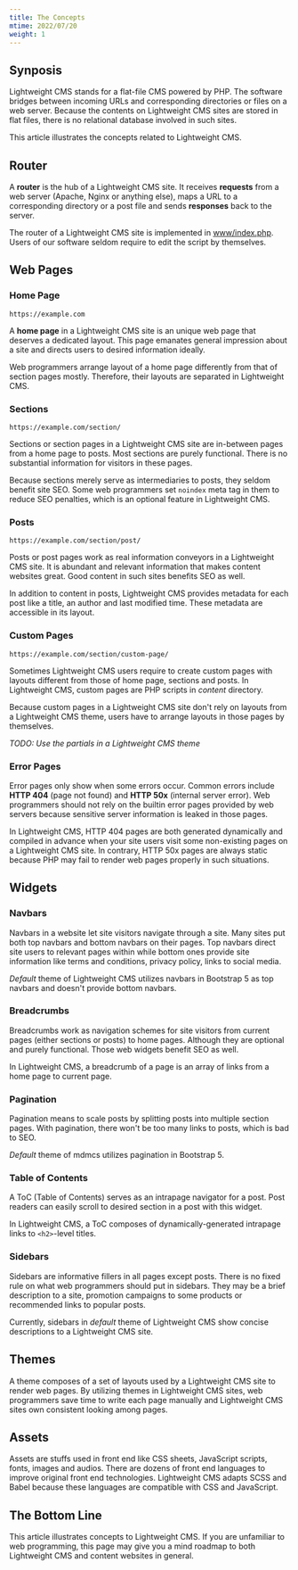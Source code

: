 ```yaml
---
title: The Concepts
mtime: 2022/07/20
weight: 1
---
```


## Synposis

Lightweight CMS stands for a flat-file CMS powered by PHP. The software bridges between incoming URLs and corresponding directories or files on a web server. Because the contents on Lightweight CMS sites are stored in flat files, there is no relational database involved in such sites.

This article illustrates the concepts related to Lightweight CMS.

## Router

A **router** is the hub of a Lightweight CMS site. It receives **requests** from a web server (Apache, Nginx or anything else), maps a URL to a corresponding directory or a post file and sends **responses** back to the server.

The router of a Lightweight CMS site is implemented in [www/index.php](https://github.com/cwchentw/lightweight-cms/blob/master/www/index.php). Users of our software seldom require to edit the script by themselves.

## Web Pages

### Home Page

`https://example.com`

A **home page** in a Lightweight CMS site is an unique web page that deserves a dedicated layout. This page emanates general impression about a site and directs users to desired information ideally.

Web programmers arrange layout of a home page differently from that of section pages mostly. Therefore, their layouts are separated in Lightweight CMS.

### Sections

`https://example.com/section/`

Sections or section pages in a Lightweight CMS site are in-between pages from a home page to posts. Most sections are purely functional. There is no substantial information for visitors in these pages.

Because sections merely serve as intermediaries to posts, they seldom benefit site SEO. Some web programmers set `noindex` meta tag in them to reduce SEO penalties, which is an optional feature in Lightweight CMS.

### Posts

`https://example.com/section/post/`

Posts or post pages work as real information conveyors in a Lightweight CMS site. It is abundant and relevant information that makes content websites great. Good content in such sites benefits SEO as well.

In addition to content in posts, Lightweight CMS provides metadata for each post like a title, an author and last modified time. These metadata are accessible in its layout.

### Custom Pages

`https://example.com/section/custom-page/`

Sometimes Lightweight CMS users require to create custom pages with layouts different from those of home page, sections and posts. In Lightweight CMS, custom pages are PHP scripts in *content* directory.

Because custom pages in a Lightweight CMS site don't rely on layouts from a Lightweight CMS theme, users have to arrange layouts in those pages by themselves.

*TODO: Use the partials in a Lightweight CMS theme*

### Error Pages

Error pages only show when some errors occur. Common errors include **HTTP 404** (page not found) and **HTTP 50x** (internal server error). Web programmers should not rely on the builtin error pages provided by web servers because sensitive server information is leaked in those pages.

In Lightweight CMS, HTTP 404 pages are both generated dynamically and compiled in advance when your site users visit some non-existing pages on a Lightweight CMS site. In contrary, HTTP 50x pages are always static because PHP may fail to render web pages properly in such situations.

## Widgets

### Navbars

Navbars in a website let site visitors navigate through a site. Many sites put both top navbars and bottom navbars on their pages. Top navbars direct site users to relevant pages within while bottom ones provide site information like terms and conditions, privacy policy, links to social media.

*Default* theme of Lightweight CMS utilizes navbars in Bootstrap 5 as top navbars and doesn't provide bottom navbars.

### Breadcrumbs

Breadcrumbs work as navigation schemes for site visitors from current pages (either sections or posts) to home pages. Although they are optional and purely functional. Those web widgets benefit SEO as well.

In Lightweight CMS, a breadcrumb of a page is an array of links from a home page to current page.

### Pagination

Pagination means to scale posts by splitting posts into multiple section pages. With pagination, there won't be too many links to posts, which is bad to SEO.

*Default* theme of mdmcs utilizes pagination in Bootstrap 5.

### Table of Contents

A ToC (Table of Contents) serves as an intrapage navigator for a post. Post readers can easily scroll to desired section in a post with this widget.

In Lightweight CMS, a ToC composes of dynamically-generated intrapage links to `<h2>`-level titles.

### Sidebars

Sidebars are informative fillers in all pages except posts. There is no fixed rule on what web programmers should put in sidebars. They may be a brief description to a site, promotion campaigns to some products or recommended links to popular posts.

Currently, sidebars in *default* theme of Lightweight CMS show concise descriptions to a Lightweight CMS site.

## Themes

A theme composes of a set of layouts used by a Lightweight CMS site to render web pages. By utilizing themes in Lightweight CMS sites, web programmers save time to write each page manually and Lightweight CMS sites own consistent looking among pages.

## Assets

Assets are stuffs used in front end like CSS sheets, JavaScript scripts, fonts, images and audios. There are dozens of front end languages to improve original front end technologies. Lightweight CMS adapts SCSS and Babel because these languages are compatible with CSS and JavaScript.

## The Bottom Line

This article illustrates concepts to Lightweight CMS. If you are unfamiliar to web programming, this page may give you a mind roadmap to both Lightweight CMS and content websites in general.
